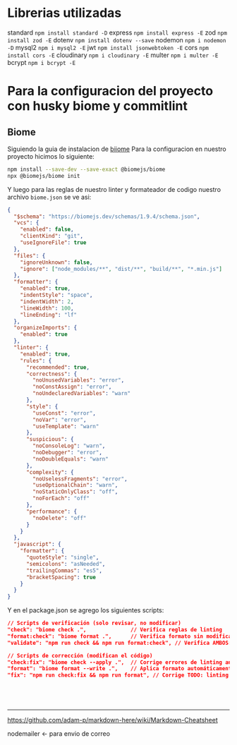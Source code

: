 # Librerias utilizadas
standard
    `npm install standard -D`
express
    `npm install express -E`
zod
    `npm install zod -E`
dotenv
    `npm install dotenv --save`
nodemon
    `npm i nodemon -D`
mysql2
    `npm i mysql2 -E`
jwt
    `npm install jsonwebtoken -E`
cors
    `npm install cors -E`
cloudinary
    `npm i cloudinary -E`
multer
    `npm i multer -E`
bcrypt
    `npm i bcrypt -E`

# Para la configuracion del proyecto con husky biome y commitlint

## Biome

Siguiendo la guia de instalacion de [biiome](https://github.com/biomejs/biome) 
Para la configuracion en nuestro proyecto hicimos lo siguiente:

```bash
npm install --save-dev --save-exact @biomejs/biome
npx @biomejs/biome init
```

Y luego para las reglas de nuestro linter y formateador de codigo nuestro archivo `biome.json` se ve asi:

```json
{
  "$schema": "https://biomejs.dev/schemas/1.9.4/schema.json",
  "vcs": {
    "enabled": false,
    "clientKind": "git",
    "useIgnoreFile": true
  },
  "files": {
    "ignoreUnknown": false,
    "ignore": ["node_modules/**", "dist/**", "build/**", "*.min.js"]
  },
  "formatter": {
    "enabled": true,
    "indentStyle": "space",
    "indentWidth": 2,
    "lineWidth": 100,
    "lineEnding": "lf"
  },
  "organizeImports": {
    "enabled": true
  },
  "linter": {
    "enabled": true,
    "rules": {
      "recommended": true,
      "correctness": {
        "noUnusedVariables": "error",
        "noConstAssign": "error",
        "noUndeclaredVariables": "warn"
      },
      "style": {
        "useConst": "error",
        "noVar": "error",
        "useTemplate": "warn"
      },
      "suspicious": {
        "noConsoleLog": "warn",
        "noDebugger": "error",
        "noDoubleEquals": "warn"
      },
      "complexity": {
        "noUselessFragments": "error",
        "useOptionalChain": "warn",
        "noStaticOnlyClass": "off",
        "noForEach": "off"
      },
      "performance": {
        "noDelete": "off"
      }
    }
  },
  "javascript": {
    "formatter": {
      "quoteStyle": "single",
      "semicolons": "asNeeded",
      "trailingCommas": "es5",
      "bracketSpacing": true
    }
  }
}
```

Y en el package.json se agrego los siguientes scripts:

```json
// Scripts de verificación (solo revisar, no modificar)
"check": "biome check .",              // Verifica reglas de linting
"format:check": "biome format .",      // Verifica formato sin modificar
"validate": "npm run check && npm run format:check", // Verifica AMBOS: linting + formato

// Scripts de corrección (modifican el código)
"check:fix": "biome check --apply .",  // Corrige errores de linting automáticamente
"format": "biome format --write .",    // Aplica formato automáticamente
"fix": "npm run check:fix && npm run format", // Corrige TODO: linting + formato
```

```bash

```

```bash

```

```bash

```

```bash

```

---



https://github.com/adam-p/markdown-here/wiki/Markdown-Cheatsheet

nodemailer <- para envio de correo
